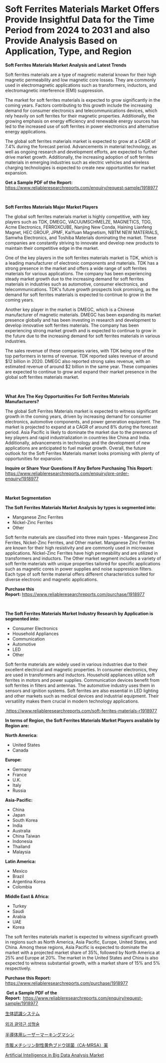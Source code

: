 <p><h1>Soft Ferrites Materials Market Offers Provide Insightful Data for the Time Period from 2024 to 2031 and also Provide Analysis Based on Application, Type, and Region</h1></p><p><strong>Soft Ferrites Materials Market Analysis and Latest Trends</strong></p>
<p><p>Soft ferrites materials are a type of magnetic material known for their high magnetic permeability and low magnetic core losses. They are commonly used in electromagnetic applications such as transformers, inductors, and electromagnetic interference (EMI) suppression.</p><p>The market for soft ferrites materials is expected to grow significantly in the coming years. Factors contributing to this growth include the increasing demand for consumer electronics and telecommunications devices, which rely heavily on soft ferrites for their magnetic properties. Additionally, the growing emphasis on energy efficiency and renewable energy sources has led to the increased use of soft ferrites in power electronics and alternative energy applications.</p><p>The global soft ferrites materials market is expected to grow at a CAGR of 7.4% during the forecast period. Advancements in material technology, as well as ongoing research and development efforts, are expected to further drive market growth. Additionally, the increasing adoption of soft ferrites materials in emerging industries such as electric vehicles and wireless charging technologies is expected to create new opportunities for market expansion.</p></p>
<p><strong>Get a Sample PDF of the Report:&nbsp;</strong> <a href="https://www.reliableresearchreports.com/enquiry/request-sample/1918977">https://www.reliableresearchreports.com/enquiry/request-sample/1918977</a></p>
<p>&nbsp;</p>
<p><strong>Soft Ferrites Materials Major Market Players</strong></p>
<p><p>The global soft ferrites materials market is highly competitive, with key players such as TDK, DMEGC, VACUUMSCHMELZE, MAGNETICS, TDG, Acme Electronics, FERROXCUBE, Nanjing New Conda, Haining Lianfeng Magnet, HEC GROUP, JPMF, KaiYuan Magnetism, NBTM NEW MATERIALS, Samwha Electronics, and Toshiba Materials dominating the market. These companies are constantly striving to innovate and develop new products to maintain their competitive edge in the market.</p><p>One of the key players in the soft ferrites materials market is TDK, which is a leading manufacturer of electronic components and materials. TDK has a strong presence in the market and offers a wide range of soft ferrites materials for various applications. The company has been experiencing steady market growth due to the increasing demand for soft ferrites materials in industries such as automotive, consumer electronics, and telecommunications. TDK's future growth prospects look promising, as the demand for soft ferrites materials is expected to continue to grow in the coming years.</p><p>Another key player in the market is DMEGC, which is a Chinese manufacturer of magnetic materials. DMEGC has been expanding its market presence globally and has been investing in research and development to develop innovative soft ferrites materials. The company has been experiencing strong market growth and is expected to continue to grow in the future due to the increasing demand for soft ferrites materials in various industries.</p><p>The sales revenue of these companies varies, with TDK being one of the top performers in terms of revenue. TDK reported sales revenue of around $12 billion in 2020. DMEGC also reported strong sales revenue, with an estimated revenue of around $2 billion in the same year. These companies are expected to continue to grow and expand their market presence in the global soft ferrites materials market.</p></p>
<p>&nbsp;</p>
<p><strong>What Are The Key Opportunities For Soft Ferrites Materials Manufacturers?</strong></p>
<p><p>The global Soft Ferrites Materials market is expected to witness significant growth in the coming years, driven by increasing demand for consumer electronics, automotive components, and power generation equipment. The market is projected to expand at a CAGR of around 8% during the forecast period. Asia Pacific is likely to dominate the market due to the presence of key players and rapid industrialization in countries like China and India. Additionally, advancements in technology and the development of new applications are anticipated to fuel market growth. Overall, the future outlook for the Soft Ferrites Materials market looks promising with plenty of opportunities for expansion.</p></p>
<p><strong>Inquire or Share Your Questions If Any Before Purchasing This Report:</strong> <a href="https://www.reliableresearchreports.com/enquiry/pre-order-enquiry/1918977">https://www.reliableresearchreports.com/enquiry/pre-order-enquiry/1918977</a></p>
<p>&nbsp;</p>
<p><strong>Market Segmentation</strong></p>
<p><strong>The Soft Ferrites Materials Market Analysis by types is segmented into:</strong></p>
<p><ul><li>Manganese Zinc Ferrites</li><li>Nickel-Zinc Ferrites</li><li>Other</li></ul></p>
<p><p>Soft ferrite materials are classified into three main types - Manganese Zinc Ferrites, Nickel-Zinc Ferrites, and Other market. Manganese Zinc Ferrites are known for their high resistivity and are commonly used in microwave applications. Nickel-Zinc Ferrites have high permeability and are utilized in transformers and inductors. The Other market segment includes a variety of soft ferrite materials with unique properties tailored for specific applications such as magnetic cores in power supplies and noise suppression filters. Each type of soft ferrite material offers different characteristics suited for diverse electronic and magnetic applications.</p></p>
<p><strong>Purchase this Report:&nbsp;</strong><a href="https://www.reliableresearchreports.com/purchase/1918977">https://www.reliableresearchreports.com/purchase/1918977</a></p>
<p>&nbsp;</p>
<p><strong>The Soft Ferrites Materials Market Industry Research by Application is segmented into:</strong></p>
<p><ul><li>Consumer Electronics</li><li>Household Appliances</li><li>Communication</li><li>Automotive</li><li>LED</li><li>Other</li></ul></p>
<p><p>Soft ferrite materials are widely used in various industries due to their excellent electrical and magnetic properties. In consumer electronics, they are used in transformers and inductors. Household appliances utilize soft ferrites in motors and power supplies. Communication devices benefit from soft ferrites in filters and antennas. The automotive industry uses them in sensors and ignition systems. Soft ferrites are also essential in LED lighting and other markets such as medical devices and industrial equipment. Their versatility makes them crucial in modern technology applications.</p></p>
<p><a href="https://www.reliableresearchreports.com/soft-ferrites-materials-r1918977">&nbsp;https://www.reliableresearchreports.com/soft-ferrites-materials-r1918977</a></p>
<p><strong>In terms of Region, the Soft Ferrites Materials Market Players available by Region are:</strong></p>
<p>
    <p> <strong> North America: </strong>
        <ul>
            <li>United States</li>
            <li>Canada</li>
        </ul>
        </p> 
    <p> <strong> Europe: </strong>
        <ul>
            <li>Germany</li>
            <li>France</li>
            <li>U.K.</li>
            <li>Italy</li>
            <li>Russia</li>
        </ul>
        </p> 
    <p> <strong> Asia-Pacific: </strong>
        <ul>
            <li>China</li>
            <li>Japan</li>
            <li>South Korea</li>
            <li>India</li>
            <li>Australia</li>
            <li>China Taiwan</li>
            <li>Indonesia</li>
            <li>Thailand</li>
            <li>Malaysia</li>
        </ul>
        </p> 
    <p> <strong> Latin America: </strong>
        <ul>
            <li>Mexico</li>
            <li>Brazil</li>
            <li>Argentina Korea</li>
            <li>Colombia</li>
        </ul>
        </p> 
    <p> <strong> Middle East & Africa: </strong>
        <ul>
            <li>Turkey</li>
            <li>Saudi</li>
            <li>Arabia</li>
            <li>UAE</li>
            <li>Korea</li>
        </ul>
    </p>
    </p>
<p><p>The soft ferrites materials market is expected to witness significant growth in regions such as North America, Asia Pacific, Europe, United States, and China. Among these regions, Asia Pacific is expected to dominate the market with a projected market share of 35%, followed by North America at 25% and Europe at 20%. The market in the United States and China is also expected to witness substantial growth, with a market share of 15% and 5% respectively.</p></p>
<p><strong>Purchase this Report: </strong><a href="https://www.reliableresearchreports.com/purchase/1918977">https://www.reliableresearchreports.com/purchase/1918977</a></p>
<p>&nbsp;<strong>Get a Sample PDF of the Report:&nbsp;&nbsp;</strong><a href="https://www.reliableresearchreports.com/enquiry/request-sample/1918977">https://www.reliableresearchreports.com/enquiry/request-sample/1918977</a></p>
<p><strong></strong></p>
<p><p><a href="https://medium.com/@reissjerry/2024%E5%B9%B4%E3%81%8B%E3%82%892031%E5%B9%B4%E3%81%BE%E3%81%A7%E3%81%AE%E6%9C%9F%E9%96%93%E3%81%AB%E4%BA%88%E6%B8%AC%E3%81%95%E3%82%8C%E3%82%8B%E7%94%9F%E7%89%A9%E8%AA%8D%E8%AD%98%E3%82%B7%E3%82%B9%E3%83%86%E3%83%A0%E5%B8%82%E5%A0%B4%E3%81%AE%E5%8B%95%E5%90%91%E3%81%A8%E6%88%90%E9%95%B7%E3%83%89%E3%83%A9%E3%82%A4%E3%83%90%E3%83%BC%E3%82%92%E5%88%86%E6%9E%90%E3%81%97%E3%81%BE%E3%81%99-53c0f9fbb177">生体認識システム</a></p><p><a href="https://github.com/JeromeRtyau89966/Market-Research-Report-List-2/blob/main/7203860108292.md">외과 괄약근 성형술</a></p><p><a href="https://medium.com/@camerontroy1981/%E5%8D%8A%E5%B0%8E%E4%BD%93%E5%B8%82%E5%A0%B4%E5%90%91%E3%81%91%E3%81%AE%E3%83%AC%E3%83%BC%E3%82%B6%E3%83%BC%E3%83%9E%E3%83%BC%E3%82%AD%E3%83%B3%E3%82%B0%E6%A9%9F%E5%99%A8%E3%81%AE%E5%B8%82%E5%A0%B4%E4%BA%88%E6%B8%AC-%E5%B8%82%E5%A0%B4%E5%8B%95%E5%90%91-%E3%81%8A%E3%82%88%E3%81%B3%E5%BD%B1%E9%9F%BF%E5%88%86%E6%9E%90-2024%E5%B9%B4-2031%E5%B9%B4-9000f77dda61">半導体用レーザーマーキングマシン</a></p><p><a href="https://github.com/BoydYundt1/Market-Research-Report-List-1/blob/main/2352214115666.md">市販メチシリン耐性黄色ブドウ球菌（CA-MRSA）薬</a></p><p><a href="https://github.com/derrinmiltonellis35gcl/Market-Research-Report-List-3/blob/main/artificial-intelligence-in-big-data-analysis-market.md">Artificial Intelligence in Big Data Analysis Market</a></p></p>
